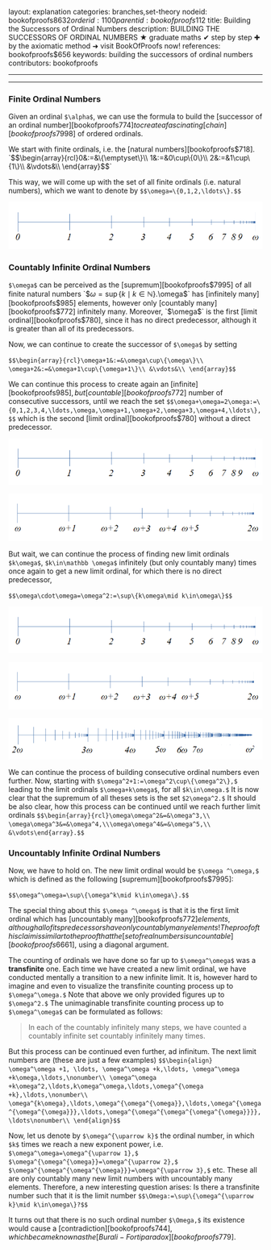 layout: explanation
categories: branches,set-theory
nodeid: bookofproofs$8632
orderid: 1100
parentid: bookofproofs$112
title: Building the Successors of Ordinal Numbers
description: BUILDING THE SUCCESSORS OF ORDINAL NUMBERS ★ graduate maths ✔ step by step ✚ by the axiomatic method ➜ visit BookOfProofs now!
references: bookofproofs$656
keywords: building the successors of ordinal numbers
contributors: bookofproofs

---


---

### Finite Ordinal Numbers

Given an ordinal `$\alpha$`, we can use the formula to build the [successor of an ordinal number][bookofproofs$774] to create a fascinating [chain][bookofproofs$7998] of ordered ordinals.

We start with finite ordinals, i.e. the [natural numbers][bookofproofs$718].
`$$\begin{array}{rcl}0&:=&\{\emptyset\}\\
1&:=&0\cup\{0\}\\
2&:=&1\cup\{1\}\\
&\vdots&\\
\end{array}$$`

This way, we will come up with the set of all finite ordinals (i.e. natural numbers), which we want to denote by `$$\omega=\{0,1,2,\ldots\}.$$` 


![ordinal1](https://github.com/bookofproofs/bookofproofs.github.io/blob/main/_sources/_assets/images/examples/ordinal1.png?raw=true)


### Countably Infinite Ordinal Numbers
 `$\omega$` can be perceived as the [supremum][bookofproofs$7995] of all finite natural numbers `$$\omega=\sup\{k\mid k\in\mathbb N\}.$$` `$\omega$` has [infinitely many][bookofproofs$985] elements, however only [countably many][bookofproofs$772] infinitely many. Moreover, `$\omega$` is the first [limit ordinal][bookofproofs$780], since it has no direct predecessor, although it is greater than all of its predecessors. 

Now, we can continue to create the successor of `$\omega$` by setting 

`$$\begin{array}{rcl}\omega+1&:=&\omega\cup\{\omega\}\\
\omega+2&:=&\omega+1\cup\{\omega+1\}\\
&\vdots&\\
\end{array}$$`

We can continue this process to create again an [infinite][bookofproofs$985], but [countable][bookofproofs$772] number of consecutive successors, until we reach the set `$$\omega+\omega=2\omega:=\{0,1,2,3,4,\ldots,\omega,\omega+1,\omega+2,\omega+3,\omega+4,\ldots\},$$` which is the second [limit ordinal][bookofproofs$780] without a direct predecessor. 


![ordinal1](https://github.com/bookofproofs/bookofproofs.github.io/blob/main/_sources/_assets/images/examples/ordinal1.png?raw=true)


![ordinal2](https://github.com/bookofproofs/bookofproofs.github.io/blob/main/_sources/_assets/images/examples/ordinal2.png?raw=true)


But wait, we can continue the process of finding new limit ordinals `$k\omega$`, `$k\in\mathbb \omega$` infinitely (but only countably many) times once again to get a new limit ordinal, for which there is no direct predecessor, 

`$$\omega\cdot\omega=\omega^2:=\sup\{k\omega\mid k\in\omega\}$$` 


![ordinal1](https://github.com/bookofproofs/bookofproofs.github.io/blob/main/_sources/_assets/images/examples/ordinal1.png?raw=true)


![ordinal2](https://github.com/bookofproofs/bookofproofs.github.io/blob/main/_sources/_assets/images/examples/ordinal2.png?raw=true)


![ordinal3](https://github.com/bookofproofs/bookofproofs.github.io/blob/main/_sources/_assets/images/examples/ordinal3.png?raw=true)


We can continue the process of building consecutive ordinal numbers even further. Now, starting with `$\omega^2+1:=\omega^2\cup\{\omega^2\},$` leading to the limit ordinals `$\omega+k\omega$`, for all `$k\in\omega.$` It is now clear that the supremum of all theses sets is the set `$2\omega^2.$` It should be also clear, how this process can be continued until we reach further limit ordinals `$$\begin{array}{rcl}\omega\omega^2&=&\omega^3,\\ \omega\omega^3&=&\omega^4,\\\omega\omega^4&=&\omega^5,\\ &\vdots\end{array}.$$` 

### Uncountably Infinite Ordinal Numbers

Now, we have to hold on. The new limit ordinal would be `$\omega ^\omega,$` which is defined as the following [supremum][bookofproofs$7995]: 

`$$\omega^\omega=\sup\{\omega^k\mid k\in\omega\}.$$` 

The special thing about this `$\omega ^\omega$` is that it is the first limit ordinal which has [uncountably many][bookofproofs$772] elements, although all of its predecessors have only countably many elements! The proof of this claim is similar to the proof that the [set of real numbers is uncountable][bookofproofs$6661], using a diagonal argument. 

The counting of ordinals we have done so far up to `$\omega^\omega$` was a **transfinite** one. Each time we have created a new limit ordinal, we have conducted mentally a transition to a new infinite limit. It is, however hard to imagine and even to visualize the transfinite counting process up to `$\omega^\omega.$` Note that above we only provided figures up to `$\omega^2.$` The unimaginable transfinite counting process up to `$\omega^\omega$` can be formulated as follows:

> In each of the countably infinitely many steps, we have counted a countably infinite set countably infinitely many times.

But this process can be continued even further, ad infinitum. The next limit numbers are (these are just a few examples) `$$\begin{align}
\omega^\omega +1, \ldots, \omega^\omega +k,\ldots, \omega^\omega +k\omega,\ldots,\nonumber\\
\omega^\omega +k\omega^2,\ldots,k\omega^\omega,\ldots,\omega^{\omega +k},\ldots,\nonumber\\
\omega^{k\omega},\ldots,\omega^{\omega^{\omega}},\ldots,\omega^{\omega^{\omega^{\omega}}},\ldots,\omega^{\omega^{\omega^{\omega^{\omega}}}},\ldots\nonumber\\
\end{align}$$`

Now, let us denote by `$\omega^{\uparrow k}$` the ordinal number, in which `$k$` times we reach a new exponent power, i.e. `$\omega^\omega=\omega^{\uparrow 1},$` `$\omega^{\omega^{\omega}}=\omega^{\uparrow 2},$` `$\omega^{\omega^{\omega^{\omega}}}=\omega^{\uparrow 3},$` etc.  These all are only countably many new limit numbers with uncountably many elements.  Therefore, a new interesting question arises: Is there a transfinite number such that it is the limit number `$$\Omega:=\sup\{\omega^{\uparrow k}\mid k\in\omega\}?$$`

It turns out that there is no such ordinal number `$\Omega,$` its existence would cause a [contradiction][bookofproofs$744], which became known as the [Burali-Forti paradox][bookofproofs$779].